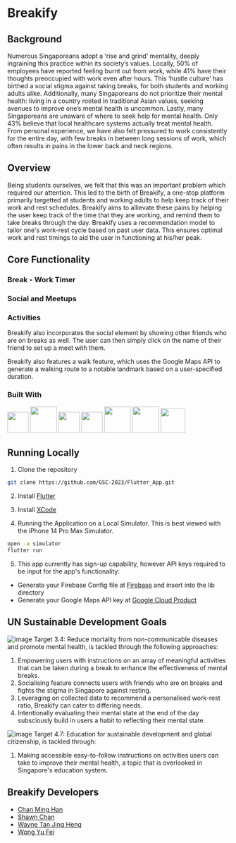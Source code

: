 # Breakify

## Background

Numerous Singaporeans adopt a ‘rise and grind’ mentality, deeply ingraining this practice within its society’s values. Locally, 50% of employees have reported feeling burnt out from work, while 41% have their thoughts preoccupied with work even after hours. This ‘hustle culture’ has birthed a social stigma against taking breaks, for both students and working adults alike. Additionally, many Singaporeans do not prioritize their mental health: living in a country rooted in traditional Asian values, seeking avenues to improve one’s mental health is uncommon. Lastly, many Singaporeans are unaware of where to seek help for mental health. Only 43% believe that local healthcare systems actually treat mental health. From personal experience, we have also felt pressured to work consistently for the entire day, with few breaks in between long sessions of work, which often results in pains in the lower back and neck regions.

## Overview

Being students ourselves, we felt that this was an important problem which required our attention. This led to the birth of Breakify, a one-stop platform  primarily targetted at students and working adults to help keep track of their work and rest schedules. Breakify aims to allievate these pains by helping the user keep track of the time that they are working, and remind them to take breaks through the day. Breakify uses a recommendation model to tailor one's work-rest cycle based on past user data. This ensures optimal work and rest timings to aid the user in functioning at his/her peak. 

## Core Functionality

### Break - Work Timer


### Social and Meetups


### Activities




Breakify also incorporates the social element by showing other friends who are on breaks as well. The user can then simply click on the name of their friend to set up a meet with them.

Breakify also features a walk feature, which uses the Google Maps API to generate a walking route to a notable landmark based on a user-specified duration.

### Built With
<div display:flex>
  <img src="https://user-images.githubusercontent.com/77315991/228887687-b1a889d8-f944-4b93-b3a7-4217b281fbe6.svg" width="48">
  <img src="https://user-images.githubusercontent.com/77315991/228889729-a5ef322c-07cd-40f3-a535-9d4802d3462c.svg" width="60">
  <img src="https://user-images.githubusercontent.com/77315991/228887802-fa5c231a-23f9-4434-b500-099d03aa8d93.svg" width="48">
  <img src="https://user-images.githubusercontent.com/77315991/228890013-858db7d2-02d6-4f88-bc14-3293185a353d.svg" width="48">
  <img src="https://user-images.githubusercontent.com/83695082/228895156-8ff3fda1-35bb-49ff-a59a-4ed2b65598a5.svg" width="60">
  <img src="https://user-images.githubusercontent.com/77315991/228890051-3404b183-3cec-4a78-9e3a-b85a49a2781c.svg" width="60">
  <img src="https://upload.wikimedia.org/wikipedia/commons/8/84/Spotify_icon.svg" width="56">
</div>


## Running Locally

1. Clone the repository

```sh
git clone https://github.com/GSC-2023/Flutter_App.git
```

2. Install [Flutter](https://docs.flutter.dev/get-started/install)

3. Install [XCode](https://www.freecodecamp.org/news/how-to-download-and-install-xcode/)

4. Running the Application on a Local Simulator. This is best viewed with the iPhone 14 Pro Max Simulator.
```sh
open -a simulator 
flutter run
```
5. This app currently has sign-up capability, however API keys required to be input for the app's functionality:
* Generate your Firebase Config file at [Firebase](https://firebase.google.com) and insert into the lib directory
* Generate your Google Maps API key at [Google Cloud Product](https://cloud.google.com)


## UN Sustainable Development Goals
![image](https://user-images.githubusercontent.com/77315991/228859088-62662343-3e8f-46b2-a487-35aa4912fc5b.png)
Target 3.4: Reduce mortality from non-communicable diseases and promote mental health, is tackled through 
the following approaches:
1. Empowering users with instructions on an array of meaningful activities that can be taken during a break to enhance the effectiveness of mental breaks.
2. Socialising feature connects users with friends who are on breaks and fights the stigma in Singapore against resting.
3. Leveraging on collected data to recommend a personalised work-rest ratio, Breakify can cater to differing needs.
4. Intentionally evaluating their mental state at the end of the day subsciously build in users a habit to reflecting their mental state.


![image](https://user-images.githubusercontent.com/77315991/228859300-4aae893d-df75-4d29-80a0-3832dd0b0107.png)
Target 4.7: Education for sustainable development and global citizenship, is tackled through: 
1. Making accessible easy-to-follow instructions on activities users can take to improve their mental health, a topic that is overlooked in Singapore's education system. 

## Breakify Developers
- [Chan Ming Han](https://github.com/minghancmh)
- [Shawn Chan](https://github.com/shawnkchan)
- [Wayne Tan Jing Heng](https://github.com/waynetanjingheng)
- [Wong Yu Fei](https://github.com/Ranchu2000)
